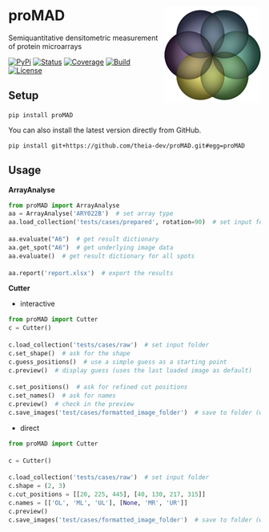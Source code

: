 # proMAD <img src='proMAD/data/templates/logo.png?raw=true' align="right"/>
Semiquantitative densitometric measurement of protein microarrays


[![PyPi](https://img.shields.io/pypi/v/proMAD.svg?style=for-the-badge)](https://pypi.org/project/proMAD/)
[![Status](https://img.shields.io/pypi/status/proMAD.svg?style=for-the-badge)](https://pypi.org/project/proMAD/)
[![Coverage](https://img.shields.io/coveralls/github/theia-dev/proMAD?style=for-the-badge)](https://coveralls.io/github/theia-dev/proMAD)
[![Build](https://img.shields.io/travis/theia-dev/proMAD.svg?style=for-the-badge)](https://travis-ci.org/theia-dev/proMAD)
[![License](https://img.shields.io/github/license/theia-dev/proMAD.svg?style=for-the-badge)](https://github.com/theia-dev/proMAD/blob/master/LICENSE.txt)


## Setup
    pip install proMAD
    
You can also install the latest version directly from GitHub.

    pip install git+https://github.com/theia-dev/proMAD.git#egg=proMAD

    
## Usage
**ArrayAnalyse**
```python
from proMAD import ArrayAnalyse
aa = ArrayAnalyse('ARY022B')  # set array type
aa.load_collection('tests/cases/prepared', rotation=90)  # set input folder

aa.evaluate("A6")  # get result dictionary
aa.get_spot("A6")  # get underlying image data
aa.evaluate()  # get result dictionary for all spots

aa.report('report.xlsx')  # export the results
```
**Cutter**

* interactive
```python
from proMAD import Cutter
c = Cutter()

c.load_collection('tests/cases/raw')  # set input folder
c.set_shape()  # ask for the shape
c.guess_positions()  # use a simple guess as a starting point
c.preview()  # display guess (uses the last loaded image as default)

c.set_positions()  # ask for refined cut positions
c.set_names()  # ask for names
c.preview()  # check in the preview
c.save_images('test/cases/formatted_image_folder')  # save to folder (will be created if it does not exist)
```

* direct
```python
from proMAD import Cutter

c = Cutter()

c.load_collection('tests/cases/raw')  # set input folder
c.shape = (2, 3)
c.cut_positions = [[20, 225, 445], [40, 130, 217, 315]]
c.names = [['OL', 'ML', 'UL'], [None, 'MR', 'UR']]
c.preview()
c.save_images('test/cases/formatted_image_folder')  # save to folder (will be created if it does not exist)
```

